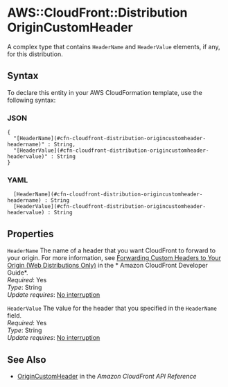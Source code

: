 # AWS::CloudFront::Distribution OriginCustomHeader<a name="aws-properties-cloudfront-distribution-origincustomheader"></a>

A complex type that contains `HeaderName` and `HeaderValue` elements, if any, for this distribution\. 

## Syntax<a name="aws-properties-cloudfront-distribution-origincustomheader-syntax"></a>

To declare this entity in your AWS CloudFormation template, use the following syntax:

### JSON<a name="aws-properties-cloudfront-distribution-origincustomheader-syntax.json"></a>

```
{
  "[HeaderName](#cfn-cloudfront-distribution-origincustomheader-headername)" : String,
  "[HeaderValue](#cfn-cloudfront-distribution-origincustomheader-headervalue)" : String
}
```

### YAML<a name="aws-properties-cloudfront-distribution-origincustomheader-syntax.yaml"></a>

```
﻿  [HeaderName](#cfn-cloudfront-distribution-origincustomheader-headername) : String
﻿  [HeaderValue](#cfn-cloudfront-distribution-origincustomheader-headervalue) : String
```

## Properties<a name="aws-properties-cloudfront-distribution-origincustomheader-properties"></a>

`HeaderName`  <a name="cfn-cloudfront-distribution-origincustomheader-headername"></a>
The name of a header that you want CloudFront to forward to your origin\. For more information, see [Forwarding Custom Headers to Your Origin \(Web Distributions Only\)](https://docs.aws.amazon.com/AmazonCloudFront/latest/DeveloperGuide/forward-custom-headers.html) in the * Amazon CloudFront Developer Guide*\.  
*Required*: Yes  
*Type*: String  
*Update requires*: [No interruption](https://docs.aws.amazon.com/AWSCloudFormation/latest/UserGuide/using-cfn-updating-stacks-update-behaviors.html#update-no-interrupt)

`HeaderValue`  <a name="cfn-cloudfront-distribution-origincustomheader-headervalue"></a>
The value for the header that you specified in the `HeaderName` field\.  
*Required*: Yes  
*Type*: String  
*Update requires*: [No interruption](https://docs.aws.amazon.com/AWSCloudFormation/latest/UserGuide/using-cfn-updating-stacks-update-behaviors.html#update-no-interrupt)

## See Also<a name="aws-properties-cloudfront-distribution-origincustomheader--seealso"></a>
+  [OriginCustomHeader](https://docs.aws.amazon.com/cloudfront/latest/APIReference/API_OriginCustomHeader.html) in the *Amazon CloudFront API Reference* 